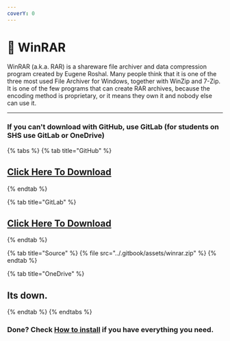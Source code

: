 ```yaml
---
coverY: 0
---
```


# 📁 WinRAR

WinRAR (a.k.a. RAR) is a shareware file archiver and data compression program created by Eugene Roshal. Many people think that it is one of the three most used File Archiver for Windows, together with WinZip and 7-Zip. It is one of the few programs that can create RAR archives, because the encoding method is proprietary, or it means they own it and nobody else can use it.

***

### If you can't download with GitHub, use GitLab (for students on SHS use GitLab or OneDrive)

{% tabs %}
{% tab title="GitHub" %}
## [Click Here To Download](https://github.com/golfista/fountaine/raw/main/apps/winrar.zip)
{% endtab %}

{% tab title="GitLab" %}
## [Click Here To Download](https://gitlab.com/fozalors/fountaine/-/raw/main/apps/winrar.zip?ref\_type=heads)
{% endtab %}

{% tab title="Source" %}
{% file src="../.gitbook/assets/winrar.zip" %}
{% endtab %}

{% tab title="OneDrive" %}
## Its down.
{% endtab %}
{% endtabs %}

### Done? Check [How to install](../how-to-install/) if you have everything you need.
